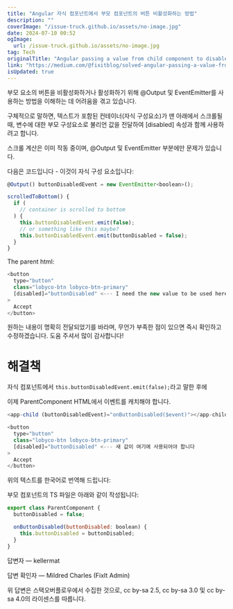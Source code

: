 ```yaml
---
title: "Angular 자식 컴포넌트에서 부모 컴포넌트의 버튼 비활성화하는 방법"
description: ""
coverImage: "/issue-truck.github.io/assets/no-image.jpg"
date: 2024-07-10 00:52
ogImage: 
  url: /issue-truck.github.io/assets/no-image.jpg
tag: Tech
originalTitle: "Angular passing a value from child component to disable button in parent component"
link: "https://medium.com/@fixitblog/solved-angular-passing-a-value-from-child-component-to-disable-button-in-parent-component-349101a0943c"
isUpdated: true
---
```






부모 요소의 버튼을 비활성화하거나 활성화하기 위해 @Output 및 EventEmitter를 사용하는 방법을 이해하는 데 어려움을 겪고 있습니다.

구체적으로 말하면, 텍스트가 포함된 컨테이너(자식 구성요소)가 맨 아래에서 스크롤될 때, 변수에 대한 부모 구성요소로 불리언 값을 전달하여 [disabled] 속성과 함께 사용하려고 합니다.

스크롤 계산은 이미 작동 중이며, @Output 및 EventEmitter 부분에만 문제가 있습니다.

다음은 코드입니다 - 이것이 자식 구성 요소입니다:

<div class="content-ad"></div>

```js
@Output() buttonDisabledEvent = new EventEmitter<boolean>();

scrolledToBottom() {
  if (
    // container is scrolled to bottom
  ) {
    this.buttonDisabledEvent.emit(false);
    // or something like this maybe?
    this.buttonDisabledEvent.emit(buttonDisabled = false);
  }
}
```

The parent html:

```js
<button
  type="button"
  class="lobyco-btn lobyco-btn-primary"
  [disabled]="buttonDisabled" <--- I need the new value to be used here
>
  Accept
</button>
```

원하는 내용이 명확히 전달되었기를 바라며, 무언가 부족한 점이 있으면 즉시 확인하고 수정하겠습니다. 도움 주셔서 많이 감사합니다!

<div class="content-ad"></div>

# 해결책

자식 컴포넌트에서 `this.buttonDisabledEvent.emit(false);`라고 말한 후에 

이제 ParentComponent HTML에서 이벤트를 캐치해야 합니다.
```js
<app-child (buttonDisabledEvent)="onButtonDisabled($event)"></app-child>

<button
  type="button"
  class="lobyco-btn lobyco-btn-primary"
  [disabled]="buttonDisabled" <--- 새 값이 여기에 사용되어야 합니다
>
  Accept
</button>
```

<div class="content-ad"></div>

위의 텍스트를 한국어로 번역해 드립니다:

부모 컴포넌트의 TS 파일은 아래와 같이 작성됩니다:

```js
export class ParentComponent {
  buttonDisabled = false;

  onButtonDisabled(buttonDisabled: boolean) {
    this.buttonDisabled = buttonDisabled;
  }
}
```

답변자 — kellermat

답변 확인자 — Mildred Charles (FixIt Admin)

<div class="content-ad"></div>

위 답변은 스택오버플로우에서 수집한 것으로, cc by-sa 2.5, cc by-sa 3.0 및 cc by-sa 4.0의 라이센스를 따릅니다.